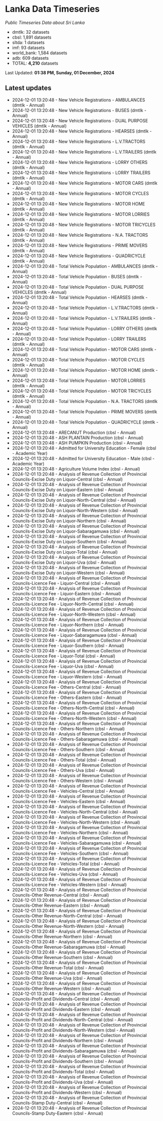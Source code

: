 # Lanka Data Timeseries
*Public Timeseries Data about Sri Lanka*

* dmtlk: 32 datasets
* cbsl: 1,891 datasets
* sltda: 1 datasets
* imf: 93 datasets
* world_bank: 1,584 datasets
* adb: 609 datasets
* TOTAL: **4,210** datasets

Last Updated: **01:38 PM, Sunday, 01 December, 2024**

## Latest updates

* 2024-12-01 13:20:48 - New Vehicle Registrations - AMBULANCES (dmtlk - Annual)
* 2024-12-01 13:20:48 - New Vehicle Registrations - BUSES (dmtlk - Annual)
* 2024-12-01 13:20:48 - New Vehicle Registrations - DUAL PURPOSE VEHICLES (dmtlk - Annual)
* 2024-12-01 13:20:48 - New Vehicle Registrations - HEARSES (dmtlk - Annual)
* 2024-12-01 13:20:48 - New Vehicle Registrations - L.V.TRACTORS (dmtlk - Annual)
* 2024-12-01 13:20:48 - New Vehicle Registrations - L.V.TRAILERS (dmtlk - Annual)
* 2024-12-01 13:20:48 - New Vehicle Registrations - LORRY OTHERS (dmtlk - Annual)
* 2024-12-01 13:20:48 - New Vehicle Registrations - LORRY TRAILERS (dmtlk - Annual)
* 2024-12-01 13:20:48 - New Vehicle Registrations - MOTOR CARS (dmtlk - Annual)
* 2024-12-01 13:20:48 - New Vehicle Registrations - MOTOR CYCLES (dmtlk - Annual)
* 2024-12-01 13:20:48 - New Vehicle Registrations - MOTOR HOME (dmtlk - Annual)
* 2024-12-01 13:20:48 - New Vehicle Registrations - MOTOR LORRIES (dmtlk - Annual)
* 2024-12-01 13:20:48 - New Vehicle Registrations - MOTOR TRICYCLES (dmtlk - Annual)
* 2024-12-01 13:20:48 - New Vehicle Registrations - N.A. TRACTORS (dmtlk - Annual)
* 2024-12-01 13:20:48 - New Vehicle Registrations - PRIME MOVERS (dmtlk - Annual)
* 2024-12-01 13:20:48 - New Vehicle Registrations - QUADRICYCLE (dmtlk - Annual)
* 2024-12-01 13:20:48 - Total Vehicle Population - AMBULANCES (dmtlk - Annual)
* 2024-12-01 13:20:48 - Total Vehicle Population - BUSES (dmtlk - Annual)
* 2024-12-01 13:20:48 - Total Vehicle Population - DUAL PURPOSE VEHICLES (dmtlk - Annual)
* 2024-12-01 13:20:48 - Total Vehicle Population - HEARSES (dmtlk - Annual)
* 2024-12-01 13:20:48 - Total Vehicle Population - L.V.TRACTORS (dmtlk - Annual)
* 2024-12-01 13:20:48 - Total Vehicle Population - L.V.TRAILERS (dmtlk - Annual)
* 2024-12-01 13:20:48 - Total Vehicle Population - LORRY OTHERS (dmtlk - Annual)
* 2024-12-01 13:20:48 - Total Vehicle Population - LORRY TRAILERS (dmtlk - Annual)
* 2024-12-01 13:20:48 - Total Vehicle Population - MOTOR CARS (dmtlk - Annual)
* 2024-12-01 13:20:48 - Total Vehicle Population - MOTOR CYCLES (dmtlk - Annual)
* 2024-12-01 13:20:48 - Total Vehicle Population - MOTOR HOME (dmtlk - Annual)
* 2024-12-01 13:20:48 - Total Vehicle Population - MOTOR LORRIES (dmtlk - Annual)
* 2024-12-01 13:20:48 - Total Vehicle Population - MOTOR TRICYCLES (dmtlk - Annual)
* 2024-12-01 13:20:48 - Total Vehicle Population - N.A. TRACTORS (dmtlk - Annual)
* 2024-12-01 13:20:48 - Total Vehicle Population - PRIME MOVERS (dmtlk - Annual)
* 2024-12-01 13:20:48 - Total Vehicle Population - QUADRICYCLE (dmtlk - Annual)
* 2024-12-01 13:20:48 - ARECANUT Production (cbsl - Annual)
* 2024-12-01 13:20:48 - ASH PLANTAIN Production (cbsl - Annual)
* 2024-12-01 13:20:48 - ASH PUMPKIN Production (cbsl - Annual)
* 2024-12-01 13:20:48 - Admitted for University Education - Female (cbsl - Academic Year)
* 2024-12-01 13:20:48 - Admitted for University Education - Male (cbsl - Academic Year)
* 2024-12-01 13:20:48 - Agriculture Volume Index (cbsl - Annual)
* 2024-12-01 13:20:48 - Analysis of Revenue Collection of Provincial Councils-Excise Duty on Liquor-Central (cbsl - Annual)
* 2024-12-01 13:20:48 - Analysis of Revenue Collection of Provincial Councils-Excise Duty on Liquor-Eastern (cbsl - Annual)
* 2024-12-01 13:20:48 - Analysis of Revenue Collection of Provincial Councils-Excise Duty on Liquor-North-Central (cbsl - Annual)
* 2024-12-01 13:20:48 - Analysis of Revenue Collection of Provincial Councils-Excise Duty on Liquor-North-Western (cbsl - Annual)
* 2024-12-01 13:20:48 - Analysis of Revenue Collection of Provincial Councils-Excise Duty on Liquor-Northern (cbsl - Annual)
* 2024-12-01 13:20:48 - Analysis of Revenue Collection of Provincial Councils-Excise Duty on Liquor-Sabaragamuwa (cbsl - Annual)
* 2024-12-01 13:20:48 - Analysis of Revenue Collection of Provincial Councils-Excise Duty on Liquor-Southern (cbsl - Annual)
* 2024-12-01 13:20:48 - Analysis of Revenue Collection of Provincial Councils-Excise Duty on Liquor-Total (cbsl - Annual)
* 2024-12-01 13:20:48 - Analysis of Revenue Collection of Provincial Councils-Excise Duty on Liquor-Uva (cbsl - Annual)
* 2024-12-01 13:20:48 - Analysis of Revenue Collection of Provincial Councils-Excise Duty on Liquor-Western (cbsl - Annual)
* 2024-12-01 13:20:48 - Analysis of Revenue Collection of Provincial Councils-Licence Fee - Liquor-Central (cbsl - Annual)
* 2024-12-01 13:20:48 - Analysis of Revenue Collection of Provincial Councils-Licence Fee - Liquor-Eastern (cbsl - Annual)
* 2024-12-01 13:20:48 - Analysis of Revenue Collection of Provincial Councils-Licence Fee - Liquor-North-Central (cbsl - Annual)
* 2024-12-01 13:20:48 - Analysis of Revenue Collection of Provincial Councils-Licence Fee - Liquor-North-Western (cbsl - Annual)
* 2024-12-01 13:20:48 - Analysis of Revenue Collection of Provincial Councils-Licence Fee - Liquor-Northern (cbsl - Annual)
* 2024-12-01 13:20:48 - Analysis of Revenue Collection of Provincial Councils-Licence Fee - Liquor-Sabaragamuwa (cbsl - Annual)
* 2024-12-01 13:20:48 - Analysis of Revenue Collection of Provincial Councils-Licence Fee - Liquor-Southern (cbsl - Annual)
* 2024-12-01 13:20:48 - Analysis of Revenue Collection of Provincial Councils-Licence Fee - Liquor-Total (cbsl - Annual)
* 2024-12-01 13:20:48 - Analysis of Revenue Collection of Provincial Councils-Licence Fee - Liquor-Uva (cbsl - Annual)
* 2024-12-01 13:20:48 - Analysis of Revenue Collection of Provincial Councils-Licence Fee - Liquor-Western (cbsl - Annual)
* 2024-12-01 13:20:48 - Analysis of Revenue Collection of Provincial Councils-Licence Fee - Others-Central (cbsl - Annual)
* 2024-12-01 13:20:48 - Analysis of Revenue Collection of Provincial Councils-Licence Fee - Others-Eastern (cbsl - Annual)
* 2024-12-01 13:20:48 - Analysis of Revenue Collection of Provincial Councils-Licence Fee - Others-North-Central (cbsl - Annual)
* 2024-12-01 13:20:48 - Analysis of Revenue Collection of Provincial Councils-Licence Fee - Others-North-Western (cbsl - Annual)
* 2024-12-01 13:20:48 - Analysis of Revenue Collection of Provincial Councils-Licence Fee - Others-Northern (cbsl - Annual)
* 2024-12-01 13:20:48 - Analysis of Revenue Collection of Provincial Councils-Licence Fee - Others-Sabaragamuwa (cbsl - Annual)
* 2024-12-01 13:20:48 - Analysis of Revenue Collection of Provincial Councils-Licence Fee - Others-Southern (cbsl - Annual)
* 2024-12-01 13:20:48 - Analysis of Revenue Collection of Provincial Councils-Licence Fee - Others-Total (cbsl - Annual)
* 2024-12-01 13:20:48 - Analysis of Revenue Collection of Provincial Councils-Licence Fee - Others-Uva (cbsl - Annual)
* 2024-12-01 13:20:48 - Analysis of Revenue Collection of Provincial Councils-Licence Fee - Others-Western (cbsl - Annual)
* 2024-12-01 13:20:48 - Analysis of Revenue Collection of Provincial Councils-Licence Fee - Vehicles-Central (cbsl - Annual)
* 2024-12-01 13:20:48 - Analysis of Revenue Collection of Provincial Councils-Licence Fee - Vehicles-Eastern (cbsl - Annual)
* 2024-12-01 13:20:48 - Analysis of Revenue Collection of Provincial Councils-Licence Fee - Vehicles-North-Central (cbsl - Annual)
* 2024-12-01 13:20:48 - Analysis of Revenue Collection of Provincial Councils-Licence Fee - Vehicles-North-Western (cbsl - Annual)
* 2024-12-01 13:20:48 - Analysis of Revenue Collection of Provincial Councils-Licence Fee - Vehicles-Northern (cbsl - Annual)
* 2024-12-01 13:20:48 - Analysis of Revenue Collection of Provincial Councils-Licence Fee - Vehicles-Sabaragamuwa (cbsl - Annual)
* 2024-12-01 13:20:48 - Analysis of Revenue Collection of Provincial Councils-Licence Fee - Vehicles-Southern (cbsl - Annual)
* 2024-12-01 13:20:48 - Analysis of Revenue Collection of Provincial Councils-Licence Fee - Vehicles-Total (cbsl - Annual)
* 2024-12-01 13:20:48 - Analysis of Revenue Collection of Provincial Councils-Licence Fee - Vehicles-Uva (cbsl - Annual)
* 2024-12-01 13:20:48 - Analysis of Revenue Collection of Provincial Councils-Licence Fee - Vehicles-Western (cbsl - Annual)
* 2024-12-01 13:20:48 - Analysis of Revenue Collection of Provincial Councils-Other Revenue-Central (cbsl - Annual)
* 2024-12-01 13:20:48 - Analysis of Revenue Collection of Provincial Councils-Other Revenue-Eastern (cbsl - Annual)
* 2024-12-01 13:20:48 - Analysis of Revenue Collection of Provincial Councils-Other Revenue-North-Central (cbsl - Annual)
* 2024-12-01 13:20:48 - Analysis of Revenue Collection of Provincial Councils-Other Revenue-North-Western (cbsl - Annual)
* 2024-12-01 13:20:48 - Analysis of Revenue Collection of Provincial Councils-Other Revenue-Northern (cbsl - Annual)
* 2024-12-01 13:20:48 - Analysis of Revenue Collection of Provincial Councils-Other Revenue-Sabaragamuwa (cbsl - Annual)
* 2024-12-01 13:20:48 - Analysis of Revenue Collection of Provincial Councils-Other Revenue-Southern (cbsl - Annual)
* 2024-12-01 13:20:48 - Analysis of Revenue Collection of Provincial Councils-Other Revenue-Total (cbsl - Annual)
* 2024-12-01 13:20:48 - Analysis of Revenue Collection of Provincial Councils-Other Revenue-Uva (cbsl - Annual)
* 2024-12-01 13:20:48 - Analysis of Revenue Collection of Provincial Councils-Other Revenue-Western (cbsl - Annual)
* 2024-12-01 13:20:48 - Analysis of Revenue Collection of Provincial Councils-Profit and Dividends-Central (cbsl - Annual)
* 2024-12-01 13:20:48 - Analysis of Revenue Collection of Provincial Councils-Profit and Dividends-Eastern (cbsl - Annual)
* 2024-12-01 13:20:48 - Analysis of Revenue Collection of Provincial Councils-Profit and Dividends-North-Central (cbsl - Annual)
* 2024-12-01 13:20:48 - Analysis of Revenue Collection of Provincial Councils-Profit and Dividends-North-Western (cbsl - Annual)
* 2024-12-01 13:20:48 - Analysis of Revenue Collection of Provincial Councils-Profit and Dividends-Northern (cbsl - Annual)
* 2024-12-01 13:20:48 - Analysis of Revenue Collection of Provincial Councils-Profit and Dividends-Sabaragamuwa (cbsl - Annual)
* 2024-12-01 13:20:48 - Analysis of Revenue Collection of Provincial Councils-Profit and Dividends-Southern (cbsl - Annual)
* 2024-12-01 13:20:48 - Analysis of Revenue Collection of Provincial Councils-Profit and Dividends-Total (cbsl - Annual)
* 2024-12-01 13:20:48 - Analysis of Revenue Collection of Provincial Councils-Profit and Dividends-Uva (cbsl - Annual)
* 2024-12-01 13:20:48 - Analysis of Revenue Collection of Provincial Councils-Profit and Dividends-Western (cbsl - Annual)
* 2024-12-01 13:20:48 - Analysis of Revenue Collection of Provincial Councils-Stamp Duty-Central (cbsl - Annual)
* 2024-12-01 13:20:48 - Analysis of Revenue Collection of Provincial Councils-Stamp Duty-Eastern (cbsl - Annual)